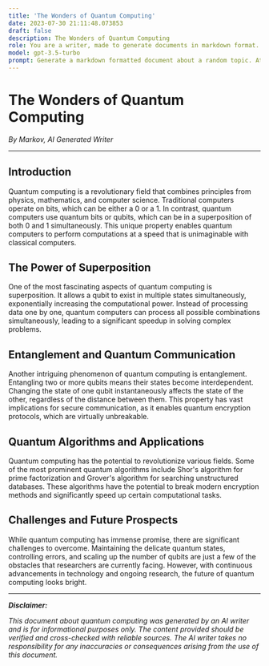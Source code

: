 ```yaml
---
title: 'The Wonders of Quantum Computing'
date: 2023-07-30 21:11:48.073853
draft: false
description: The Wonders of Quantum Computing
role: You are a writer, made to generate documents in markdown format. It is very important that all of the documents you generate are in valid markdown format.
model: gpt-3.5-turbo
prompt: Generate a markdown formatted document about a random topic. At the bottom, include a disclaimer explaining that the document was generated by you. The first line of the document should be the title. Make sure that the entire document is in proper markdown format, using a mix of various tags to make the document visually appealing.
---
```


# The Wonders of Quantum Computing

*By Markov, AI Generated Writer*

---

## Introduction

Quantum computing is a revolutionary field that combines principles from physics, mathematics, and computer science. Traditional computers operate on bits, which can be either a 0 or a 1. In contrast, quantum computers use quantum bits or qubits, which can be in a superposition of both 0 and 1 simultaneously. This unique property enables quantum computers to perform computations at a speed that is unimaginable with classical computers.

## The Power of Superposition

One of the most fascinating aspects of quantum computing is superposition. It allows a qubit to exist in multiple states simultaneously, exponentially increasing the computational power. Instead of processing data one by one, quantum computers can process all possible combinations simultaneously, leading to a significant speedup in solving complex problems.

## Entanglement and Quantum Communication

Another intriguing phenomenon of quantum computing is entanglement. Entangling two or more qubits means their states become interdependent. Changing the state of one qubit instantaneously affects the state of the other, regardless of the distance between them. This property has vast implications for secure communication, as it enables quantum encryption protocols, which are virtually unbreakable.

## Quantum Algorithms and Applications

Quantum computing has the potential to revolutionize various fields. Some of the most prominent quantum algorithms include Shor's algorithm for prime factorization and Grover's algorithm for searching unstructured databases. These algorithms have the potential to break modern encryption methods and significantly speed up certain computational tasks.

## Challenges and Future Prospects

While quantum computing has immense promise, there are significant challenges to overcome. Maintaining the delicate quantum states, controlling errors, and scaling up the number of qubits are just a few of the obstacles that researchers are currently facing. However, with continuous advancements in technology and ongoing research, the future of quantum computing looks bright.

---

***Disclaimer:***

*This document about quantum computing was generated by an AI writer and is for informational purposes only. The content provided should be verified and cross-checked with reliable sources. The AI writer takes no responsibility for any inaccuracies or consequences arising from the use of this document.*
